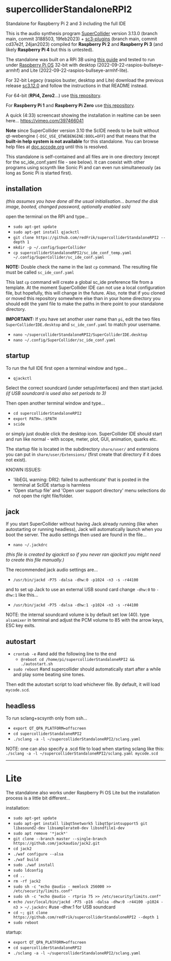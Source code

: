 # supercolliderStandaloneRPI2
Standalone for Raspberry Pi 2 and 3 including the full IDE

This is the audio synthesis program [SuperCollider](https://github.com/supercollider/supercollider) version 3.13.0 (branch main, commit 3188503, 19feb2023) + [sc3-plugins](https://github.com/supercollider/sc3-plugins) (branch main, commit cd37e2f, 24jan2023) compiled for **Raspberry Pi 2** and **Raspberry Pi 3** (and likely **Raspberry Pi 4** but this is untested).

The standalone was built on a RPi 3B using [this guide](https://github.com/supercollider/supercollider/blob/develop/README_RASPBERRY_PI.md) and tested to run under [Raspberry Pi OS](https://www.raspberrypi.com/software/operating-systems/) 32-bit with desktop (2022-09-22-raspios-bullseye-armhf) and Lite (2022-09-22-raspios-bullseye-armhf-lite).

For 32-bit Legacy (raspios buster, desktop and Lite) download the previous release [sc3.12.0](https://github.com/redFrik/supercolliderStandaloneRPI2/releases/tag/v1.9) and follow the instructions in that README instead.

For 64-bit (**RPi4, Zero2**...) use [this repository](https://github.com/redFrik/supercolliderStandaloneRPI64/).

For **Raspberry Pi 1** and **Raspberry Pi Zero** use [this repository](https://github.com/redFrik/supercolliderStandaloneRPI1).

A quick (4:33) screencast showing the installation in realtime can be seen here... https://vimeo.com/397466041

**Note** since SuperCollider version 3.10 the ScIDE needs to be built without qt-webengine (`-DSC_USE_QTWEBENGINE:BOOL=OFF`) and that means that the **built-in help system is not available** for this standalone. You can browse help files at [doc.sccode.org](https://doc.sccode.org) until this is resolved.

This standalone is self-contained and all files are in one directory (except for the sc_ide_conf.yaml file - see below). It can coexist with other programs using scsynth like Sonic Pi and can even run simultaneously (as long as Sonic Pi is started first).

installation
--

_(this assumes you have done all the usual initialisation... burned the disk image, booted, changed password, optionally enabled ssh)_

open the terminal on the RPi and type...

* `sudo apt-get update`
* `sudo apt-get install qjackctl`
* `git clone https://github.com/redFrik/supercolliderStandaloneRPI2 --depth 1`
* `mkdir -p ~/.config/SuperCollider`
* `cp supercolliderStandaloneRPI2/sc_ide_conf_temp.yaml ~/.config/SuperCollider/sc_ide_conf.yaml`

**NOTE:** Double check the name in the last `cp` command. The resulting file must be called `sc_ide_conf.yaml`

This last `cp` command will create a global sc_ide preference file from a template. At the moment SuperCollider IDE can not use a local configuration file, but hopefully, this will change in the future. Also, note that if you cloned or moved this repository somewhere else than in your home directory you should edit the yaml file to make the paths in there point to your standalone directory.

**IMPORTANT:** If you have set another user name than `pi`, edit the two files `SuperColliderIDE.desktop` and `sc_ide_conf.yaml` to match your username.

* `nano ~/supercolliderStandaloneRPI2/SuperColliderIDE.desktop`
* `nano ~/.config/SuperCollider/sc_ide_conf.yaml`

startup
--

To run the full IDE first open a terminal window and type...

* `qjackctl`

Select the correct soundcard (under setup/interfaces) and then start jackd. _(if USB soundcard is used also set periods to 3)_

Then open another terminal window and type...

* `cd supercolliderStandaloneRPI2`
* `export PATH=.:$PATH`
* `scide`

or simply just double click the desktop icon. SuperCollider IDE should start and run like normal - with scope, meter, plot, GUI, animation, quarks etc.

The startup file is located in the subdirectory `share/user/` and extensions you can put in `share/user/Extensions/` (first create that directory if it does not exist).

KNOWN ISSUES:

* 'libEGL warning: DRI2: failed to authenticate' that is posted in the terminal at ScIDE startup is harmless
* 'Open startup file' and 'Open user support directory' menu selections do not open the right file/folder.

jack
--

If you start SuperCollider without having Jack already running (like when autostarting or running headless), Jack will automatically launch when you boot the server. The audio settings then used are found in the file...

* `nano ~/.jackdrc`

_(this file is created by qjackctl so if you never ran qjackctl you might need to create this file manually.)_

The recommended jack audio settings are...

* `/usr/bin/jackd -P75 -dalsa -dhw:0 -p1024 -n3 -s -r44100`

and to set up Jack to use an external USB sound card change `-dhw:0` to `-dhw:1` like this...

* `/usr/bin/jackd -P75 -dalsa -dhw:1 -p1024 -n3 -s -r44100`

NOTE: the internal soundcard volume is by default set low (40). type `alsamixer` in terminal and adjust the PCM volume to 85 with the arrow keys, ESC key exits.

autostart
--

* `crontab -e` #and add the following line to the end
  * `@reboot cd /home/pi/supercolliderStandaloneRPI2 && ./autostart.sh`
* `sudo reboot` #and supercollider should automatically start after a while and play some beating sine tones.

Then edit the autostart script to load whichever file. By default, it will load `mycode.scd`.

headless
--

To run sclang+scsynth only from ssh...

* `export QT_QPA_PLATFORM=offscreen`
* `cd supercolliderStandaloneRPI2`
* `./sclang -a -l ~/supercolliderStandaloneRPI2/sclang.yaml`

NOTE: one can also specify a .scd file to load when starting sclang like this: `./sclang -a -l ~/supercolliderStandaloneRPI2/sclang.yaml mycode.scd`

- - -

Lite
==

The standalone also works under Raspberry Pi OS Lite but the installation process is a little bit different...

installation:

* `sudo apt-get update`
* `sudo apt-get install libqt5network5 libqt5printsupport5 git libasound2-dev libsamplerate0-dev libsndfile1-dev`
* `sudo apt remove '*jack*'`
* `git clone --branch master --single-branch https://github.com/jackaudio/jack2.git`
* `cd jack2`
* `./waf configure --alsa`
* `./waf build`
* `sudo ./waf install`
* `sudo ldconfig`
* `cd ..`
* `rm -rf jack2`
* `sudo sh -c "echo @audio - memlock 256000 >> /etc/security/limits.conf"`
* `sudo sh -c "echo @audio - rtprio 75 >> /etc/security/limits.conf"`
* `echo /usr/local/bin/jackd -P75 -p16 -dalsa -dhw:0 -r44100 -p1024 -n3 > ~/.jackdrc` #use -dhw:1 for USB soundcard
* `cd ~; git clone https://github.com/redFrik/supercolliderStandaloneRPI2 --depth 1`
* `sudo reboot`

startup:

* `export QT_QPA_PLATFORM=offscreen`
* `cd supercolliderStandaloneRPI2`
* `./sclang -a -l ~/supercolliderStandaloneRPI2/sclang.yaml`
